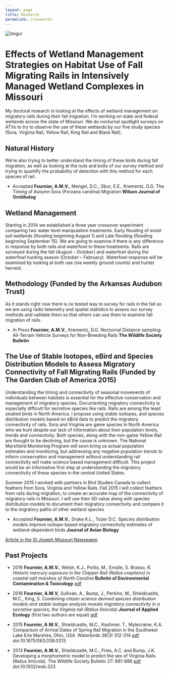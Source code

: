 ```yaml
---
layout: page
title: Research
permalink: /research/
---
```


![Imgur](http://i.imgur.com/yHxjdug.jpg?1)

# Effects of Wetland Management Strategies on Habitat Use of Fall Migrating Rails in Intensively Managed Wetland Complexes in Missouri

My doctoral research is looking at the effects of wetland management on migratory rails during their fall migration. I’m working on state and federal wetlands across the state of Missouri. We do nocturnal spotlight surveys on ATVs to try to observe the use of these wetlands by our five study species (Sora, Virginia Rail, Yellow Rail, King Rail and Black Rail).

## Natural History

We’re also trying to better understand the timing of these birds during fall migration, as well as looking at the nuts and bolts of our survey method and trying to quantify the probability of detection with this method for each species of rail.

- Accepted **Fournier, A.M.V.**, Mengel, D.C., Gbur, E.E., Krementz, D.G. The Timing of Autumn Sora (Porzana carolina) Migration **Wilson Journal of Ornitholog**

## Wetland Management

Starting in 2014 we established a three year crossover experiment comparing two water level manipulation treatments. Early flooding of moist soil wetlands (flooding beginning August 1) and Late flooding (flooding beginning September 15). We are going to examine if there is any difference in response by both rails and waterfowl to these treatments. Rails are surveyed during the fall (August – October) and waterfowl during the waterfowl hunting season (October – February). Waterfowl response will be examined by looking at both use (via weekly ground counts) and hunter harvest.

## Methodology (Funded by the Arkansas Audubon Trust)

As it stands right now there is no tested way to survey for rails in the fall so we are using radio telemetry and spatial statistics to assess our survey methods and validate them so that others can use them to examine fall migration of rails.

- *In Press* **Fournier, A.M.V.**, Krementz, D.G. Nocturnal Distance sampling All-Terrain Vehicle Surveys for Non-Breeding Rails **The Wildlife Society Bulletin**

## The Use of Stable Isotopes, eBird and Species Distribution Models to Assess Migratory Connectivity of Fall Migrating Rails (Funded by The Garden Club of America 2015)

Understanding the timing and connectivity of seasonal movements of individuals between habitats is essential for the effective conservation and management of migratory species. Documenting migratory connectivity is especially difficult for secretive species like rails. Rails are among the least studied birds in North America. I propose using stable isotopes, and species distribution models based on eBird data to predict the migratory connectivity of rails. Sora and Virginia are game species in North America who we hunt despite our lack of information about their population levels, trends and connectivity. Both species, along with the non-game Yellow Rail are thought to be declining, but the cause is unknown. The National Marshbird Monitoring Program will soon bring us actual population estimates and monitoring, but addressing any negative population trends to inform conservation and management without understanding rail connectivity will make science based management difficult. This project would be an informative first step at understanding the migratory connectivity of these species in the central United States. 

Summer 2015 I worked with partners in Bird Studies Canada to collect feathers from Sora, Virginia and Yellow Rails. Fall 2015 I will collect feathers from rails during migration, to create an accurate map of the connectivity of migratory rails in Missouri. I will use their δD value along with species distribution models to document their migratory connectivity and compare it to the migratory paths of other wetland species

- Accepted **Fournier, A.M.V.**, Drake K.L., Tozer D.C. Species distribution models improve isotope-based migratory connectivity estimates of wetland-dependent birds **Journal of Avian Biology**

[Article in the St Joseph Missouri Newspaper](http://www.newspressnow.com/sports/outdoors/article_2cb00441-292a-54b5-809a-8a63e4f26cf5.html)

## Past Projects

- 2016 **Fournier, A.M.V.**, Welsh, K.J., Polito, M., Emslie, S. Brasso, R. *Historic mercury exposure in the Clapper Rail (Rallus crepitans) in coastal salt marshes of North Carolina* **Bulletin of Environmental Contamination & Toxicology** [pdf](https://github.com/aurielfournier/aurielfournier.github.io/blob/master/_pdfs/Fournier%20et%20al.%20-%202016%20-%20Bulletin%20of%20Environmental%20Contamination%20and%20Toxicology.pdf)

- 2016  **Fournier, A.M.V**, Sullivan, A., Bump, J., Perkins, M., Shieldcastle, M.C., King, S. *Combining citizen science derived species distribution models and stable isotope analysis reveals migratory connectivity in a secretive species, the Virginia rail (Rallus limicola)* **Journal of Applied Ecology** (first two authors are equal) [pdf](https://github.com/aurielfournier/aurielfournier.github.io/blob/master/_pdfs/Fournier%20et%20al.%20-%202016%20-%20Journal%20of%20Applied%20Ecology.pdf)

- 2015 **Fournier, A.M.V.**, Shieldcastle, M.C., Kashmer, T., Mylecraine, K.A. Comparison of Arrival Dates of Spring Rail Migration in the Southwest Lake Erie Marshes, Ohio, USA. Waterbirds 38(3) 312-314 [pdf](https://github.com/aurielfournier/aurielfournier.github.io/blob/master/_pdfs/Fournier%20et%20al.%20-%202015%20-%20Waterbirds.pdf) doi:10.1675/063.038.0313

- 2013 **Fournier, A.M.V.**, Shieldcastle, M.C., Fries, A.C. and Bump, J.K. Developing a morphometric model
to predict the sex of Virginia Rails (Rallus limicola). The Wildlife Society Bulletin 27: 881-886 [pdf](https://github.com/aurielfournier/aurielfournier.github.io/blob/master/_pdfs/Fournier%20et%20al._2013_Wildlife%20Society%20Bulletin_A%20Morphometric%20Model%20to%20Predict%20the%20Sex%20of%20Virginia%20Rails%20(Rallus%20limicola).pdf) doi:10.1002/wsb.323
